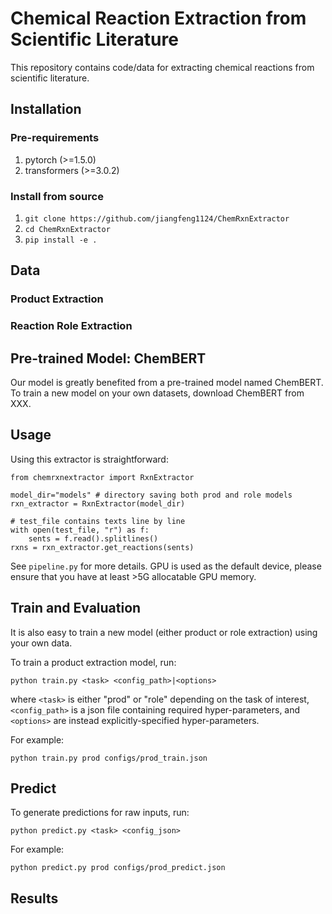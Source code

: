 # Chemical Reaction Extraction from Scientific Literature

This repository contains code/data for extracting chemical reactions from scientific literature.

## Installation

### Pre-requirements

1. pytorch (>=1.5.0)
2. transformers (>=3.0.2)

### Install from source
1. `git clone https://github.com/jiangfeng1124/ChemRxnExtractor`
2. `cd ChemRxnExtractor`
3. `pip install -e .`

## Data

### Product Extraction

### Reaction Role Extraction


## Pre-trained Model: ChemBERT

Our model is greatly benefited from a pre-trained model named ChemBERT.
To train a new model on your own datasets, download ChemBERT from XXX.

## Usage
Using this extractor is straightforward:
```
from chemrxnextractor import RxnExtractor

model_dir="models" # directory saving both prod and role models
rxn_extractor = RxnExtractor(model_dir)

# test_file contains texts line by line
with open(test_file, "r") as f:
    sents = f.read().splitlines()
rxns = rxn_extractor.get_reactions(sents)
```

See `pipeline.py` for more details.
GPU is used as the default device, please ensure that you have at least >5G allocatable GPU memory.

## Train and Evaluation

It is also easy to train a new model (either product or role extraction) using your own data.

To train a product extraction model, run:
```
python train.py <task> <config_path>|<options>
```
where `<task>` is either "prod" or "role" depending on the task of interest, `<config_path>` is a json file containing required hyper-parameters, and `<options>` are instead explicitly-specified hyper-parameters.

For example:
```
python train.py prod configs/prod_train.json
```

## Predict

To generate predictions for raw inputs, run:
```
python predict.py <task> <config_json>
```

For example:
```
python predict.py prod configs/prod_predict.json
```

## Results

